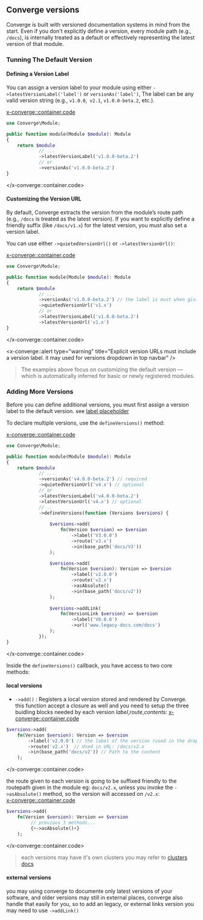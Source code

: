 ## Converge versions
Converge is built with versioned documentation systems in mind from the start. Even if you don't explicitly define a version, every module path (e.g., `/docs`),  is internally treated as a default or effectively representing the latest version of that module.

### Tunning The Default Version

#### Defining a Version Label
You can assign a version label to your module using either `->latestVersionLabel('label')` or `versionAs('label')`, The label can be any valid version string (e.g., ``v1.0.0``,`` v2.1``, ``v1.0.0-beta.2``, etc.).

<x-converge::container.code>
```php
use Converge\Module;

public function module(Module $module): Module
{
    return $module
            // ...
            ->latestVersionLabel('v1.0.0-beta.2')
            // or 
            ->versionAs('v1.0.0-beta.2')
}  
```
</x-converge::container.code>
#### Customizing the Version URL

By default, Converge extracts the version from the module’s route path (e.g., `/docs` is treated as the latest version).
If you want to explicitly define a friendly suffix (like `/docs/v1.x`) for the latest version, you must also set a version label.

You can use either `->quietedVersionUrl()` or `->latestVersionUrl()`:

<x-converge::container.code>
```php
use Converge\Module;

public function module(Module $module): Module
{
    return $module
            // ...
            ->versionAs('v1.0.0-beta.2') // the label is must when giving the label
            ->quietedVersionUrl('v1.x')
            // or
            ->latestVersionLabel('v1.0.0-beta.2')
            ->latestVersionUrl('v1.x')
}  
```
</x-converge::container.code>

<x-converge::alert 
    type="warning"
    title="Explicit version URLs must include a version label. it may used for versions dropdown in top navbar"
/>

>The examples above focus on customizing the default version — which is automatically inferred for basic or newly registered modules.

### Adding More Versions
Before you can define additional versions, you must first assign a version label to the default version. see [label placeholder](#content-defining-a-version-label)

To declare multiple versions, use the `defineVersions()` method:

<x-converge::container.code>
```php
use Converge\Module;

public function module(Module $module): Module
{
    return $module
            // ...
            ->versionAs('v4.0.0-beta.2') // required
            ->quietedVersionUrl('v4.x') // optional
            // or
            ->latestVersionLabel('v4.0.0-beta.2')
            ->latestVersionUrl('v4.x') // optional
            // ..
            ->defineVersions(function (Versions $versions) {
                
                $versions->add(
                    fn(Version $version) => $version
                        ->label('V3.0.0')
                        ->route('v3.x')
                        ->in(base_path('docs/V3'))
                );

                $versions->add(
                    fn(Version $version): Version => $version
                        ->label('v2.0.0')
                        ->route('v2.x') 
                        ->asAbsolute()
                        ->in(base_path('docs/v2'))
                );
                
                $versions->addLink(
                    fn(VersionLink $version) => $version
                        ->label('V0.0.0')
                        ->url('www.legacy-docs.com/docs')
                );
            });
}  
```
</x-converge::container.code>

Inside the ``defineVersions()`` callback, you have access to two core methods:

#### local versions

- `->add()` : Registers a local version stored and rendered by Converge.
this function accept a closure as well and you need to setup the three buidling blocks needed by each version *label*,*route*,*contents*: 
<x-converge::container.code>
```php
$versions->add(
    fn(Version $version): Version => $version
        ->label('v2.0.0') // the label of the version (used in the dropdown)
        ->route('v2.x')  // Used in URL: /docs/v2.x
        ->in(base_path('docs/v2')) // Path to the content
    );
```
</x-converge::container.code>

the route given to each version is going to be suffixed friendly to the routepath given in the module eg: `docs/v2.x`, unless you invoke the `->asAbsolute()` method, so the version will accessed on `/v2.x`:  
<x-converge::container.code>
```php
$versions->add(
    fn(Version $version): Version => $version
         // previous 3 methods...
         {+->asAbsolute()+}
    );
```
</x-converge::container.code>
> each versions may have it's own clusters you may refer to [clusters docs](clusters) 

#### external versions

you may using converge to documente only latest versions of your software, and older versions may still in external places, converge also handle that easily for you, so to add an legacy, or external links version you may need to use `->addLink()`